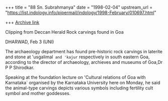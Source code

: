 +++
title = "88 Sn. Subrahmanya"
date = "1998-02-04"
upstream_url = "https://list.indology.info/pipermail/indology/1998-February/010697.html"

+++
[Archive link](https://list.indology.info/pipermail/indology/1998-February/010697.html)

Clipping from Deccan Herald
Rock carvings found in Goa

DHARWAD, Feb 3 (UNI)

The archaeology department has found pre-historic rock carvings in laterite
and stone at 'usgalimal` and 'kajur` respectively in south eastern Goa,
according to the director of archaeology, archieves and museums of Goa,Dr P
P Shirodkar.

Speaking at the foundation lecture on 'Cultural relations of Goa with
Karnataka` organised by the Karnataka University here on Monday, he said the
animal-type carvings depicts various symbols including fertility cult symbol
and mother goddesses.



